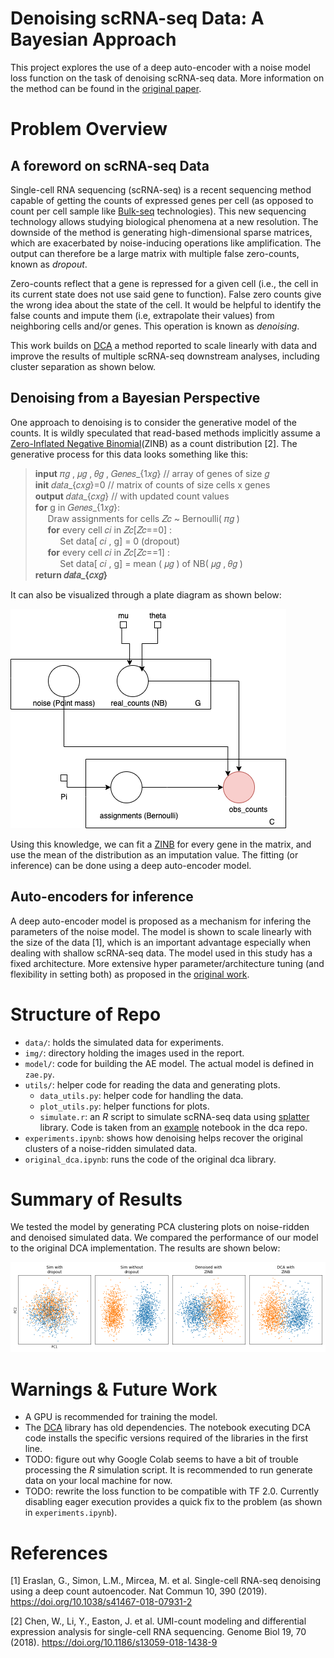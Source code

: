 # Denoising scRNA-seq Data: A Bayesian Approach

This project explores the use of a deep auto-encoder with a noise model loss function on the task of denoising scRNA-seq data. More information on the method can be found in the [original paper](https://www.nature.com/articles/s41467-018-07931-2). 

# Problem Overview

## A foreword on scRNA-seq Data
Single-cell RNA sequencing (scRNA-seq) is a recent sequencing method capable of getting the counts of expressed genes per cell (as opposed to count per cell sample like [Bulk-seq]() technologies). This new sequencing technology allows studying biological phenomena at a new resolution. The downside of the method is generating high-dimensional sparse matrices, which are exacerbated by noise-inducing operations like amplification. The output can therefore be a large matrix with multiple false zero-counts, known as *dropout*. 

Zero-counts reflect that a gene is repressed for a given cell (i.e., the cell in its current state does not use said gene to function). False zero counts give the wrong idea about the state of the cell. It would be helpful to identify the false counts and impute them (i.e, extrapolate their values) from neighboring cells and/or genes. This operation is known as *denoising*. 

This work builds on [DCA](https://github.com/theislab/dca/) a method reported to scale linearly with data and improve the results of multiple  scRNA-seq downstream analyses, including cluster separation as shown below.


## Denoising from a Bayesian Perspective
One approach to denoising is to consider the generative model of the counts. It is wildly speculated that read-based methods implicitly assume a [Zero-Inflated Negative Binomial](https://en.wikipedia.org/wiki/Zero-inflated_model)(ZINB) as a count distribution [2]. The generative process for this data looks something like this:

> **input** 𝜋𝑔 ,  𝜇𝑔 ,  𝜃𝑔 ,  𝐺𝑒𝑛𝑒𝑠_{1𝑥𝑔}  // array of genes of size  𝑔   
> **init** 𝑑𝑎𝑡𝑎_{𝑐𝑥𝑔}=0  // matrix of counts of size cells x genes  
> **output** 𝑑𝑎𝑡𝑎_{𝑐𝑥𝑔}  // with updated count values  
> **for** g in  𝐺𝑒𝑛𝑒𝑠_{1𝑥𝑔}:  
> &nbsp;&nbsp;&nbsp;&nbsp; Draw assignments for cells  𝑍𝑐  ~ Bernoulli( 𝜋𝑔 )  
> &nbsp;&nbsp;&nbsp;&nbsp; **for** every cell  𝑐𝑖  in  𝑍𝑐[𝑍𝑐==0] :  
> &nbsp;&nbsp;&nbsp;&nbsp; &nbsp;&nbsp;&nbsp;&nbsp; Set data[ 𝑐𝑖 , g] = 0 (dropout)  
> &nbsp;&nbsp;&nbsp;&nbsp; **for** every cell  𝑐𝑖  in  𝑍𝑐[𝑍𝑐==1] :  
> &nbsp;&nbsp;&nbsp;&nbsp; &nbsp;&nbsp;&nbsp;&nbsp; Set data[ 𝑐𝑖 , g] = mean ( 𝜇𝑔 ) of NB( 𝜇𝑔 ,  𝜃𝑔 )  
> **return 𝑑𝑎𝑡𝑎_{𝑐𝑥𝑔}**  

It can also be visualized through a plate diagram as shown below:

![Plate diagram for DCA](https://github.com/NajwaLaabid/Denoising-sc-RNA-seq/blob/main/img/dca_gm.png "DCA GM")

Using this knowledge, we can fit a [ZINB](https://en.wikipedia.org/wiki/Zero-inflated_model) for every gene in the matrix, and use the mean of the distribution as an imputation value. The fitting (or inference) can be done using a deep auto-encoder model.

## Auto-encoders for inference

A deep auto-encoder model is proposed as a mechanism for infering the parameters of the noise model. The model is shown to scale linearly with the size of the data [1], which is an important advantage especially when dealing with shallow scRNA-seq data. The model used in this study has a fixed architecture. More extensive hyper parameter/architecture tuning (and flexibility in setting both) as proposed in the [original work](https://github.com/theislab/dca/).

# Structure of Repo

* `data/`: holds the simulated data for experiments. 
* `img/`: directory holding the images used in the report.
* `model/`: code for building the AE model. The actual model is defined in `zae.py`.
* `utils/`: helper code for reading the data and generating plots.
	* `data_utils.py`: helper code for handling the data.
	* `plot_utils.py`: helper functions for plots.
	* `simulate.r`: an *R* script to simulate scRNA-seq data using [splatter](https://github.com/Oshlack/splatter) library. Code is taken from an [example](https://github.com/theislab/dca/blob/master/reproducibility/code/Figure2.ipynb) notebook in the dca repo.
* `experiments.ipynb`: shows how denoising helps recover the original clusters of a noise-ridden simulated data.
* `original_dca.ipynb`: runs the code of the original dca library.

# Summary of Results

We tested the model by generating PCA clustering plots on noise-ridden and denoised simulated data. We compared the performance of our model to the original DCA implementation. The results are shown below:

![Denoising results](https://github.com/NajwaLaabid/Denoising-sc-RNA-seq/blob/main/img/compare_dca.png "Results")

# Warnings & Future Work
* A GPU is recommended for training the model.
* The [DCA](https://github.com/theislab/dca/) library has old dependencies. The notebook executing DCA code installs the specific versions required of the libraries in the first line.
* TODO: figure out why Google Colab seems to have a bit of trouble processing the *R* simulation script. It is recommended to run generate data on your local machine for now.
* TODO: rewrite the loss function to be compatible with TF 2.0. Currently disabling eager execution provides a quick fix to the problem (as shown in `experiments.ipynb`).

# References

[1] Eraslan, G., Simon, L.M., Mircea, M. et al. Single-cell RNA-seq denoising using a deep count autoencoder. Nat Commun 10, 390 (2019). https://doi.org/10.1038/s41467-018-07931-2

[2] Chen, W., Li, Y., Easton, J. et al. UMI-count modeling and differential expression analysis for single-cell RNA sequencing. Genome Biol 19, 70 (2018). https://doi.org/10.1186/s13059-018-1438-9

